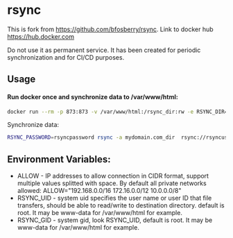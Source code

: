 rsync
=====

This is fork from https://github.com/bfosberry/rsync.
Link to docker hub https://hub.docker.com

Do not use it as permanent service. It has been created for periodic synchronization and for CI/CD purposes.

## Usage

#### Run docker once and synchronize data to /var/www/html:
```sh
docker run --rm -p 873:873 -v /var/www/html:/rsync_dir:rw -e RSYNC_DIR="/rsync_dir" -e USERNAME="rsyncuser" -e PASSWORD="rsyncpassword" --name rsync uriinf/rsync
```
Synchronize data:
```sh
RSYNC_PASSWORD=rsyncpassword rsync -a mydomain.com_dir  rsync://rsyncuser@YOUR_HOST:873/data/
```

## Environment Variables:
* ALLOW - IP addresses to allow connection in CIDR format, support multiple values splitted with space. By default all private networks allowed: ALLOW="192.168.0.0/16 172.16.0.0/12 10.0.0.0/8"
* RSYNC_UID - system uid specifies the user name or user ID that file transfers, should be able to read/write to destination directory. default is root. It may be www-data for /var/www/html for example.
* RSYNC_GID - system gid, look RSYNC_UID, default is root. It may be www-data for /var/www/html for example.
